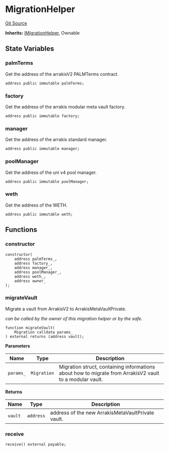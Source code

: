 # MigrationHelper
[Git Source](https://github.com/ArrakisFinance/arrakis-modular/arrakis-modular/blob/main/src/utils/MigrationHelper.sol)

**Inherits:**
[IMigrationHelper](/autogenerated/interfaces/IMigrationHelper.sol/interface.IMigrationHelper.md), Ownable


## State Variables
### palmTerms
Get the address of the arrakisV2 PALMTerms contract.


```solidity
address public immutable palmTerms;
```


### factory
Get the address of the arrakis modular meta vault factory.


```solidity
address public immutable factory;
```


### manager
Get the address of the arrakis standard manager.


```solidity
address public immutable manager;
```


### poolManager
Get the address of the uni v4 pool manager.


```solidity
address public immutable poolManager;
```


### weth
Get the address of the WETH.


```solidity
address public immutable weth;
```


## Functions
### constructor


```solidity
constructor(
    address palmTerms_,
    address factory_,
    address manager_,
    address poolManager_,
    address weth_,
    address owner_
);
```

### migrateVault

Migrate a vault from ArrakisV2 to ArrakisMetaVaultPrivate.

*can be called by the owner of this migration helper or by the safe.*


```solidity
function migrateVault(
    Migration calldata params_
) external returns (address vault);
```
**Parameters**

|Name|Type|Description|
|----|----|-----------|
|`params_`|`Migration`|Migration struct, containing informations about how to migrate from ArrakisV2 vault to a modular vault.|

**Returns**

|Name|Type|Description|
|----|----|-----------|
|`vault`|`address`|address of the new ArrakisMetaVaultPrivate vault.|


### receive


```solidity
receive() external payable;
```

